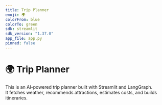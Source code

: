 ```yaml
---
title: Trip Planner
emoji: 🌍
colorFrom: blue
colorTo: green
sdk: streamlit
sdk_version: "1.37.0"   
app_file: app.py        
pinned: false
---
```


# 🌍 Trip Planner

This is an AI-powered trip planner built with Streamlit and LangGraph.  
It fetches weather, recommends attractions, estimates costs, and builds itineraries.  
